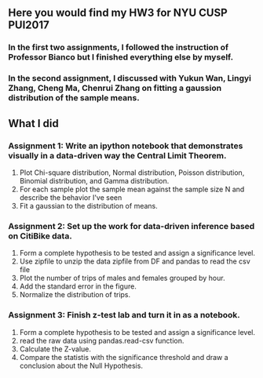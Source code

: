 ## Here you would find my HW3 for NYU CUSP PUI2017
### In the first two assignments, I followed the instruction of Professor Bianco but I finished everything else by myself. 
### In the second assignment, I discussed with Yukun Wan, Lingyi Zhang, Cheng Ma, Chenrui Zhang on fitting a gaussion distribution of the sample means.

## What I did
### Assignment 1: Write an ipython notebook that demonstrates visually in a data-driven way the Central Limit Theorem. 

1. Plot Chi-square distribution, Normal distribution, Poisson distribution, Binomial distribution, and Gamma distribution.
2. For each sample plot the sample mean against the sample size N and describe the behavior I've seen
3. Fit a gaussian to the distribution of means.

### Assignment 2: Set up the work for data-driven inference based on CitiBike data. 

1. Form a complete hypothesis to be tested and assign a significance level.
2. Use zipfile to unzip the data zipfile from DF and pandas to read the csv file
3. Plot the number of trips of males and females grouped by hour.
4. Add the standard error in the figure.
5. Normalize the distribution of trips.

### Assignment 3: Finish z-test lab and turn it in as a notebook.

1. Form a complete hypothesis to be tested and assign a significance level.
2. read the raw data using pandas.read-csv function.
3. Calculate the Z-value.
4. Compare the statistis with the significance threshold and draw a conclusion about the Null Hypothesis.